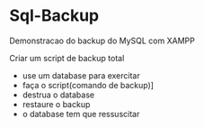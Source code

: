 # Sql-Backup
Demonstracao do backup do MySQL com XAMPP

Criar um script de backup total
- use um database para exercitar
- faça o script(comando de backup)]
- destrua o database
- restaure o backup
- o database tem que ressuscitar
